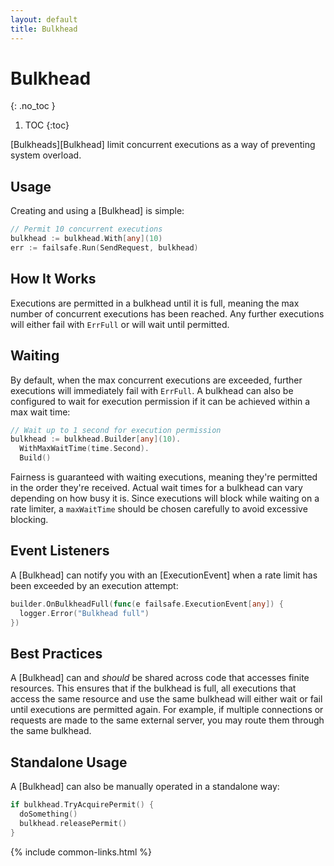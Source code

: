 ```yaml
---
layout: default
title: Bulkhead
---
```


# Bulkhead
{: .no_toc }

1. TOC
{:toc}

[Bulkheads][Bulkhead] limit concurrent executions as a way of preventing system overload. 

## Usage

Creating and using a [Bulkhead] is simple:

```go
// Permit 10 concurrent executions
bulkhead := bulkhead.With[any](10)
err := failsafe.Run(SendRequest, bulkhead)
```

## How It Works

Executions are permitted in a bulkhead until it is full, meaning the max number of concurrent executions has been reached. Any further executions will either fail with `ErrFull` or will wait until permitted.

## Waiting

By default, when the max concurrent executions are exceeded, further executions will immediately fail with `ErrFull`. A bulkhead can also be configured to wait for execution permission if it can be achieved within a max wait time:

```go
// Wait up to 1 second for execution permission
bulkhead := bulkhead.Builder[any](10).
  WithMaxWaitTime(time.Second).
  Build()
```

Fairness is guaranteed with waiting executions, meaning they're permitted in the order they're received. Actual wait times for a bulkhead can vary depending on how busy it is. Since executions will block while waiting on a rate limiter, a `maxWaitTime` should be chosen carefully to avoid excessive blocking.

## Event Listeners

A [Bulkhead] can notify you with an [ExecutionEvent] when a rate limit has been exceeded by an execution attempt:

```go
builder.OnBulkheadFull(func(e failsafe.ExecutionEvent[any]) {
  logger.Error("Bulkhead full")
})
```

## Best Practices

A [Bulkhead] can and *should* be shared across code that accesses finite resources. This ensures that if the bulkhead is full, all executions that access the same resource and use the same bulkhead will either wait or fail until executions are permitted again. For example, if multiple connections or requests are made to the same external server, you may route them through the same bulkhead.

## Standalone Usage

A [Bulkhead] can also be manually operated in a standalone way:

```go
if bulkhead.TryAcquirePermit() {
  doSomething()
  bulkhead.releasePermit()
}
```

{% include common-links.html %}